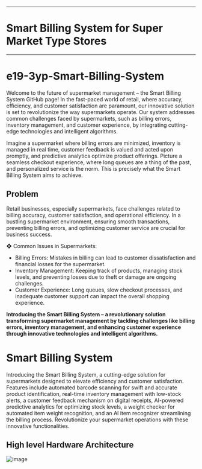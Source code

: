 ___
# Smart Billing System for Super Market Type Stores
___

# e19-3yp-Smart-Billing-System

Welcome to the future of supermarket management – the Smart Billing System GitHub page! In the fast-paced world of retail, where accuracy, efficiency, and customer satisfaction are paramount, our innovative solution is set to revolutionize the way supermarkets operate. Our system addresses common challenges faced by supermarkets, such as billing errors, inventory management, and customer experience, by integrating cutting-edge technologies and intelligent algorithms.

Imagine a supermarket where billing errors are minimized, inventory is managed in real time, customer feedback is valued and acted upon promptly, and predictive analytics optimize product offerings. Picture a seamless checkout experience, where long queues are a thing of the past, and personalized service is the norm. This is precisely what the Smart Billing System aims to achieve.

## Problem
Retail businesses, especially supermarkets, face challenges related to billing accuracy, customer 
satisfaction, and operational efficiency. In a bustling supermarket environment, ensuring smooth 
transactions, preventing billing errors, and optimizing customer service are crucial for business success.


❖ Common Issues in Supermarkets:<br>

  -  Billing Errors: Mistakes in billing can lead to customer dissatisfaction and financial losses for 
the supermarket.<br>
  - Inventory Management: Keeping track of products, managing stock levels, and preventing 
losses due to theft or damage are ongoing challenges.<br>
  - Customer Experience: Long queues, slow checkout processes, and inadequate customer 
support can impact the overall shopping experience.<br>

__Introducing the Smart Billing System – a revolutionary solution transforming supermarket management by tackling challenges like billing errors, inventory management, and enhancing customer experience through innovative technologies and intelligent algorithms.__

# Smart Billing System 

Introducing the Smart Billing System, a cutting-edge solution for supermarkets designed to elevate efficiency and customer satisfaction. Features include automated barcode scanning for swift and accurate product identification, real-time inventory management with low-stock alerts, a customer feedback mechanism on digital receipts, AI-powered predictive analytics for optimizing stock levels, a weight checker for automated item weight recognition, and an AI item recognizer streamlining the billing process. Revolutionize your supermarket operations with these innovative functionalities.

## High level Hardware Architecture

![image](https://github.com/cepdnaclk/e19-3yp-Smart-Billing-System/assets/115542224/5c2681dc-6d8c-4d8c-8110-341c79e58f6d)





